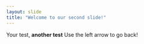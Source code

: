 ```yaml
---
layout: slide
title: "Welcome to our second slide!"
---
```

Your test, **another test**
Use the left arrow to go back!
